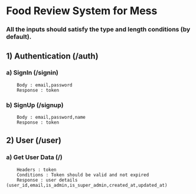 # Food Review System for Mess
### All the inputs should satisfy the type and length conditions (by default).

## 1) Authentication (/auth)
### a) SignIn (/signin)
        Body : email,password
        Response : token
### b) SignUp (/signup)
        Body : email,password,name
        Response : token
## 2) User (/user)
### a) Get User Data (/)
        Headers : token
        Conditions : Token should be valid and not expired
        Response : user details (user_id,email,is_admin,is_super_admin,created_at,updated_at)